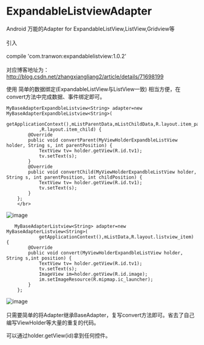# ExpandableListviewAdapter
Android 万能的Adapter for ExpandableListView,ListView,Gridview等
</br>
</br>
引入
</br>
</br>
compile 'com.tranwon:expandablelistview:1.0.2'
</br>
</br>
对应博客地址为：http://blog.csdn.net/zhangxiangliang2/article/details/71698199

使用
简单的数据绑定(ExpandableListView与ListView一致)
相当方便，在convert方法中完成数据、事件绑定即可。

    MyBaseAdapterExpandbleListview<String> adapter=new MyBaseAdapterExpandbleListview<String>(
                getApplicationContext(),mListParentData,mListChildData,R.layout.item_parent
                ,R.layout.item_child) {
            @Override
            public void convertParent(MyViewHolderExpandbleListView holder, String s, int parentPosition) {
                TextView tv= holder.getView(R.id.tv1);
                tv.setText(s);
            }
            @Override
            public void convertChild(MyViewHolderExpandbleListView holder, String s, int parentPosition, int childPosition) {
                TextView tv= holder.getView(R.id.tv1);
                tv.setText(s);
            }
        };
        </br>
![image](https://github.com/crook3/ExpandableListviewAdapter/raw/master/app/src/main/res/drawable/expandableListview.PNG)
</br>
     
     
     
       MyBaseAdapterListview<String> adapter=new MyBaseAdapterListview<String>(
                getApplicationContext(),mListData,R.layout.listview_item) {
            @Override
            public void convert(MyViewHolderExpandbleListView holder, String s,int position) {
                TextView tv= holder.getView(R.id.tv1);
                tv.setText(s);
                ImageView im=holder.getView(R.id.image);
                im.setImageResource(R.mipmap.ic_launcher);
            }
        };
     

![image](https://github.com/crook3/ExpandableListviewAdapter/raw/master/app/src/main/res/drawable/listView.PNG)
</br>
</br>
只需要简单的将Adapter继承BaseAdapter，复写convert方法即可。省去了自己编写ViewHolder等大量的重复的代码。

可以通过holder.getView(id)拿到任何控件。
</br>
</br>
</br>












